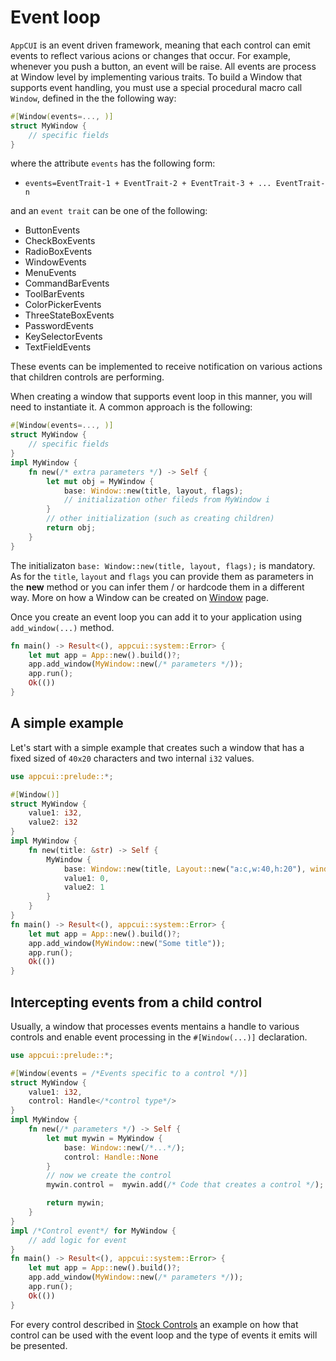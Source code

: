 # Event loop

`AppCUI` is an event driven framework, meaning that each control can emit events to reflect various acions or changes that occur. For example, whenever you push a button, an event will be raise. All events are process at Window level by implementing various traits. To build a Window that supports event handling, you must use a special procedural macro call `Window`, defined in the the following way:

```rs
#[Window(events=..., )]
struct MyWindow {
    // specific fields
}
```

where the attribute `events` has the following form:
* `events=EventTrait-1 + EventTrait-2 + EventTrait-3 + ... EventTrait-n`

and an `event trait` can be one of the following:
* ButtonEvents
* CheckBoxEvents
* RadioBoxEvents
* WindowEvents
* MenuEvents
* CommandBarEvents
* ToolBarEvents
* ColorPickerEvents
* ThreeStateBoxEvents
* PasswordEvents
* KeySelectorEvents
* TextFieldEvents


These events can be implemented to receive notification on various actions that children controls are performing. 

When creating a window that supports event loop in this manner, you will need to instantiate it. A common approach is the following:
```rs
#[Window(events=..., )]
struct MyWindow {
    // specific fields
}
impl MyWindow {
    fn new(/* extra parameters */) -> Self {
        let mut obj = MyWindow {
            base: Window::new(title, layout, flags);
            // initialization other fileds from MyWindow i
        }
        // other initialization (such as creating children)
        return obj;
    }
}
```

The initializaton `base: Window::new(title, layout, flags);` is mandatory. As for the `title`, `layout` and `flags` you can provide them as parameters in the **new** method or you can infer them / or hardcode them in a different way. More on how a Window can be created on [Window](event-loop/window.md) page.

Once you create an event loop you can add it to your application using `add_window(...)` method.
```rs
fn main() -> Result<(), appcui::system::Error> {
    let mut app = App::new().build()?;
    app.add_window(MyWindow::new(/* parameters */));
    app.run();
    Ok(())
}
```

## A simple example

Let's start with a simple example that creates such a window that has a fixed sized of `40x20` characters and two internal `i32` values.

```rs
use appcui::prelude::*;

#[Window()]
struct MyWindow {
    value1: i32,
    value2: i32
}
impl MyWindow {
    fn new(title: &str) -> Self {
        MyWindow {
            base: Window::new(title, Layout::new("a:c,w:40,h:20"), window::Flags::None);
            value1: 0,
            value2: 1
        }
    }
}
fn main() -> Result<(), appcui::system::Error> {
    let mut app = App::new().build()?;
    app.add_window(MyWindow::new("Some title"));
    app.run();
    Ok(())
}
```

## Intercepting events from a child control

Usually, a window that processes events mentains a handle to various controls and enable event processing in the `#[Window(...)]` declaration.

```rs
use appcui::prelude::*;

#[Window(events = /*Events specific to a control */)]
struct MyWindow {
    value1: i32,
    control: Handle</*control type*/>
}
impl MyWindow {
    fn new(/* parameters */) -> Self {
        let mut mywin = MyWindow {
            base: Window::new(/*...*/);
            control: Handle::None
        }
        // now we create the control
        mywin.control =  mywin.add(/* Code that creates a control */);

        return mywin;
    }
}
impl /*Control event*/ for MyWindow {
    // add logic for event
}
fn main() -> Result<(), appcui::system::Error> {
    let mut app = App::new().build()?;
    app.add_window(MyWindow::new(/* parameters */));
    app.run();
    Ok(())
}
```

For every control described in [Stock Controls](stock_controls.md) an example on how that control can be used with the event loop and the type of events it emits will be presented.
